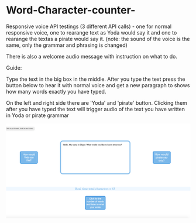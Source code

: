 # Word-Character-counter-

Responsive voice API testings (3 different API calls) - one for normal responsive voice, one to rearange text as Yoda would say it and one to rearange the textas a pirate would say it. (note: the sound of the voice is the same, only the grammar and phrasing is changed)


There is also a welcome audio message with instruction on what to do.


Guide: 

Type the text in the big box in the middle. After you type the text press the button below to hear it with normal voice and get a new paragraph to shows how many words exactly you have typed.

On the left and right side there are 'Yoda' and 'pirate' button. Clicking them after you have typed the text will trigger audio of the text you have written in Yoda or pirate grammar 

![](1.png)
